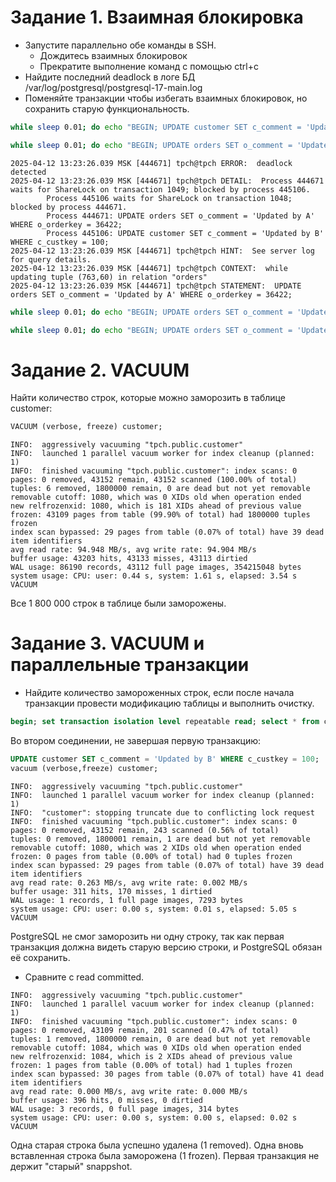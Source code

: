 # Задание 1. Взаимная блокировка

* Запустите параллельно обе команды в SSH.
  * Дождитесь взаимных блокировок
  * Прекратите выполнение команд с помощью ctrl+c
* Найдите последний deadlock в логе БД /var/log/postgresql/postgresql-17-main.log
* Поменяйте транзакции чтобы избегать взаимных блокировок, но сохранить старую функциональность.

```bash
while sleep 0.01; do echo "BEGIN; UPDATE customer SET c_comment = 'Updated by A' WHERE c_custkey = 100; UPDATE orders SET o_comment = 'Updated by A' WHERE o_orderkey = 36422; COMMIT;"; done | psql -U tpch

while sleep 0.01; do echo "BEGIN; UPDATE orders SET o_comment = 'Updated by B' WHERE o_orderkey = 36422; UPDATE customer SET c_comment = 'Updated by B' WHERE c_custkey = 100; COMMIT;"; done | psql -U tpch
```

```
2025-04-12 13:23:26.039 MSK [444671] tpch@tpch ERROR:  deadlock detected
2025-04-12 13:23:26.039 MSK [444671] tpch@tpch DETAIL:  Process 444671 waits for ShareLock on transaction 1049; blocked by process 445106.
        Process 445106 waits for ShareLock on transaction 1048; blocked by process 444671.
        Process 444671: UPDATE orders SET o_comment = 'Updated by A' WHERE o_orderkey = 36422;
        Process 445106: UPDATE customer SET c_comment = 'Updated by B' WHERE c_custkey = 100;
2025-04-12 13:23:26.039 MSK [444671] tpch@tpch HINT:  See server log for query details.
2025-04-12 13:23:26.039 MSK [444671] tpch@tpch CONTEXT:  while updating tuple (763,60) in relation "orders"
2025-04-12 13:23:26.039 MSK [444671] tpch@tpch STATEMENT:  UPDATE orders SET o_comment = 'Updated by A' WHERE o_orderkey = 36422;
```

```bash
while sleep 0.01; do echo "BEGIN; UPDATE orders SET o_comment = 'Updated by A' WHERE o_orderkey = 36422; UPDATE customer SET c_comment = 'Updated by A' WHERE c_custkey = 100; COMMIT;"; done | psql -U tpch

while sleep 0.01; do echo "BEGIN; UPDATE orders SET o_comment = 'Updated by B' WHERE o_orderkey = 36422; UPDATE customer SET c_comment = 'Updated by B' WHERE c_custkey = 100; COMMIT;"; done | psql -U tpch
```

# Задание 2. VACUUM

Найти количество строк, которые можно заморозить в таблице customer:

```sql
VACUUM (verbose, freeze) customer;
```

```
INFO:  aggressively vacuuming "tpch.public.customer"
INFO:  launched 1 parallel vacuum worker for index cleanup (planned: 1)
INFO:  finished vacuuming "tpch.public.customer": index scans: 0
pages: 0 removed, 43152 remain, 43152 scanned (100.00% of total)
tuples: 6 removed, 1800000 remain, 0 are dead but not yet removable
removable cutoff: 1080, which was 0 XIDs old when operation ended
new relfrozenxid: 1080, which is 181 XIDs ahead of previous value
frozen: 43109 pages from table (99.90% of total) had 1800000 tuples frozen
index scan bypassed: 29 pages from table (0.07% of total) have 39 dead item identifiers
avg read rate: 94.948 MB/s, avg write rate: 94.904 MB/s
buffer usage: 43203 hits, 43133 misses, 43113 dirtied
WAL usage: 86190 records, 43112 full page images, 354215048 bytes
system usage: CPU: user: 0.44 s, system: 1.61 s, elapsed: 3.54 s
VACUUM
```

Все 1 800 000 строк в таблице были заморожены.

# Задание 3. VACUUM и параллельные транзакции

* Найдите количество замороженных строк, если после начала транзакции провести модификацию таблицы и выполнить очистку.

```sql
begin; set transaction isolation level repeatable read; select * from customer WHERE c_custkey = 100;
```

Во втором соединении, не завершая первую транзакцию:

```sql
UPDATE customer SET c_comment = 'Updated by B' WHERE c_custkey = 100;
vacuum (verbose,freeze) customer;
```

```
INFO:  aggressively vacuuming "tpch.public.customer"
INFO:  launched 1 parallel vacuum worker for index cleanup (planned: 1)
INFO:  "customer": stopping truncate due to conflicting lock request
INFO:  finished vacuuming "tpch.public.customer": index scans: 0
pages: 0 removed, 43152 remain, 243 scanned (0.56% of total)
tuples: 0 removed, 1800001 remain, 1 are dead but not yet removable
removable cutoff: 1080, which was 2 XIDs old when operation ended
frozen: 0 pages from table (0.00% of total) had 0 tuples frozen
index scan bypassed: 29 pages from table (0.07% of total) have 39 dead item identifiers
avg read rate: 0.263 MB/s, avg write rate: 0.002 MB/s
buffer usage: 311 hits, 170 misses, 1 dirtied
WAL usage: 1 records, 1 full page images, 7293 bytes
system usage: CPU: user: 0.00 s, system: 0.01 s, elapsed: 5.05 s
VACUUM
```

PostgreSQL не смог заморозить ни одну строку, так как первая транзакция должна видеть старую версию строки, и PostgreSQL обязан её сохранить.

* Сравните с read committed.

```
INFO:  aggressively vacuuming "tpch.public.customer"
INFO:  launched 1 parallel vacuum worker for index cleanup (planned: 1)
INFO:  finished vacuuming "tpch.public.customer": index scans: 0
pages: 0 removed, 43109 remain, 201 scanned (0.47% of total)
tuples: 1 removed, 1800000 remain, 0 are dead but not yet removable
removable cutoff: 1084, which was 0 XIDs old when operation ended
new relfrozenxid: 1084, which is 2 XIDs ahead of previous value
frozen: 1 pages from table (0.00% of total) had 1 tuples frozen
index scan bypassed: 30 pages from table (0.07% of total) have 41 dead item identifiers
avg read rate: 0.000 MB/s, avg write rate: 0.000 MB/s
buffer usage: 396 hits, 0 misses, 0 dirtied
WAL usage: 3 records, 0 full page images, 314 bytes
system usage: CPU: user: 0.00 s, system: 0.00 s, elapsed: 0.02 s
VACUUM
```

Одна старая строка была успешно удалена (1 removed). Одна вновь вставленная строка была заморожена (1 frozen). Первая транзакция не держит "старый" snappshot.

